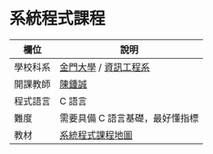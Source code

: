 # 系統程式課程

欄位          | 說明
--------------|------------------------
學校科系       | [金門大學](https://www.nqu.edu.tw/) / [資訊工程系](https://www.nqu.edu.tw/educsie/)
開課教師       | [陳鍾誠](../../)
程式語言       | C 語言
難度           | 需要具備 C 語言基礎，最好懂指標
教材           | [系統程式課程地圖](./map.md)

